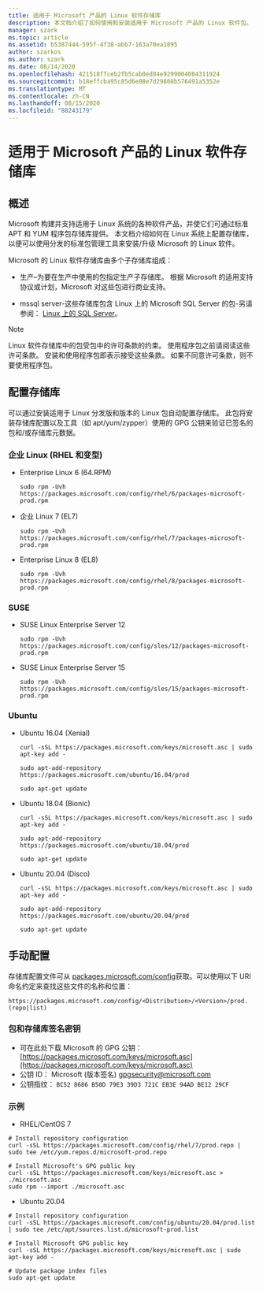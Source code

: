 ```yaml
---
title: 适用于 Microsoft 产品的 Linux 软件存储库
description: 本文档介绍了如何使用和安装适用于 Microsoft 产品的 Linux 软件包。
manager: szark
ms.topic: article
ms.assetid: b5387444-595f-4f38-abb7-163a70ea1895
author: szarkos
ms.author: szark
ms.date: 08/14/2020
ms.openlocfilehash: 421518ffceb2fb5cab0ed84e9299004084311924
ms.sourcegitcommit: b18effcba95c85d6e08e7d29808b576491a5352e
ms.translationtype: MT
ms.contentlocale: zh-CN
ms.lasthandoff: 08/15/2020
ms.locfileid: "88243179"
---
```

# <a name="linux-software-repository-for-microsoft-products"></a>适用于 Microsoft 产品的 Linux 软件存储库

## <a name="overview"></a>概述

Microsoft 构建并支持适用于 Linux 系统的各种软件产品，并使它们可通过标准 APT 和 YUM 程序包存储库提供。 本文档介绍如何在 Linux 系统上配置存储库，以便可以使用分发的标准包管理工具来安装/升级 Microsoft 的 Linux 软件。

Microsoft 的 Linux 软件存储库由多个子存储库组成：

 - 生产–为要在生产中使用的包指定生产子存储库。 根据 Microsoft 的适用支持协议或计划，Microsoft 对这些包进行商业支持。

 - mssql server-这些存储库包含 Linux 上的 Microsoft SQL Server 的包-另请参阅： [Linux 上的 SQL Server](https://www.microsoft.com/sql-server/sql-server-vnext-including-Linux)。

> [!NOTE]
> Linux 软件存储库中的包受包中的许可条款的约束。 使用程序包之前请阅读这些许可条款。 安装和使用程序包即表示接受这些条款。 如果不同意许可条款，则不要使用程序包。

## <a name="configuring-the-repositories"></a>配置存储库

可以通过安装适用于 Linux 分发版和版本的 Linux 包自动配置存储库。 此包将安装存储库配置以及工具（如 apt/yum/zypper）使用的 GPG 公钥来验证已签名的包和/或存储库元数据。

### <a name="enterprise-linux-rhel-and-variants"></a>企业 Linux (RHEL 和变型) 

 - Enterprise Linux 6 (64.RPM) <p>`sudo rpm -Uvh https://packages.microsoft.com/config/rhel/6/packages-microsoft-prod.rpm`

 - 企业 Linux 7 (EL7) <p>`sudo rpm -Uvh https://packages.microsoft.com/config/rhel/7/packages-microsoft-prod.rpm`

 - Enterprise Linux 8 (EL8) <p>`sudo rpm -Uvh https://packages.microsoft.com/config/rhel/8/packages-microsoft-prod.rpm`

### <a name="suse"></a>SUSE

 - SUSE Linux Enterprise Server 12<p>`sudo rpm -Uvh https://packages.microsoft.com/config/sles/12/packages-microsoft-prod.rpm`

 - SUSE Linux Enterprise Server 15<p>`sudo rpm -Uvh https://packages.microsoft.com/config/sles/15/packages-microsoft-prod.rpm`

### <a name="ubuntu"></a>Ubuntu

 - Ubuntu 16.04 (Xenial) <p>`curl -sSL https://packages.microsoft.com/keys/microsoft.asc | sudo apt-key add -`<p>`sudo apt-add-repository https://packages.microsoft.com/ubuntu/16.04/prod`<p>`sudo apt-get update`

 - Ubuntu 18.04 (Bionic) <p>`curl -sSL https://packages.microsoft.com/keys/microsoft.asc | sudo apt-key add -`<p>`sudo apt-add-repository https://packages.microsoft.com/ubuntu/18.04/prod`<p>`sudo apt-get update`

 - Ubuntu 20.04 (Disco) <p>`curl -sSL https://packages.microsoft.com/keys/microsoft.asc | sudo apt-key add -`<p>`sudo apt-add-repository https://packages.microsoft.com/ubuntu/20.04/prod`<p>`sudo apt-get update`

## <a name="manual-configuration"></a>手动配置

存储库配置文件可从 [packages.microsoft.com/config](https://packages.microsoft.com/config/)获取。可以使用以下 URI 命名约定来查找这些文件的名称和位置：

`https://packages.microsoft.com/config/<Distribution>/<Version>/prod.(repo|list)`

### <a name="package-and-repository-signing-key"></a>包和存储库签名密钥

- 可在此处下载 Microsoft 的 GPG 公钥： [https://packages.microsoft.com/keys/microsoft.asc](https://packages.microsoft.com/keys/microsoft.asc)
- 公钥 ID： Microsoft (版本签名) <gpgsecurity@microsoft.com>
- 公钥指纹： `BC52 8686 B50D 79E3 39D3 721C EB3E 94AD BE12 29CF`

### <a name="examples"></a>示例

 - RHEL/CentOS 7

```
# Install repository configuration
curl -sSL https://packages.microsoft.com/config/rhel/7/prod.repo | sudo tee /etc/yum.repos.d/microsoft-prod.repo

# Install Microsoft's GPG public key
curl -sSL https://packages.microsoft.com/keys/microsoft.asc > ./microsoft.asc
sudo rpm --import ./microsoft.asc
```

 - Ubuntu 20.04

```
# Install repository configuration
curl -sSL https://packages.microsoft.com/config/ubuntu/20.04/prod.list | sudo tee /etc/apt/sources.list.d/microsoft-prod.list

# Install Microsoft GPG public key
curl -sSL https://packages.microsoft.com/keys/microsoft.asc | sudo apt-key add -

# Update package index files
sudo apt-get update
```
